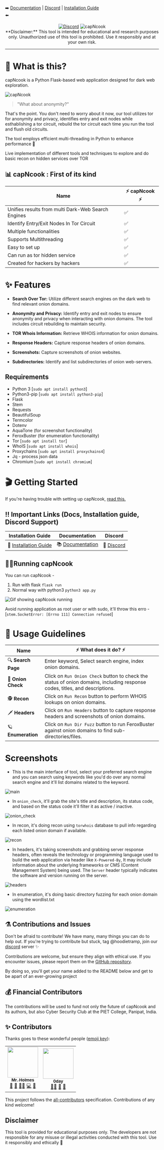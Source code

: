 <p align="center">

➡️
<a href="https://github.com/hoodietramp/wiki">Documentation</a> |
    <a href="https://discord.gg/QhHe7nNRSU">Discord</a> |
        <a href="https://github.com/hoodietramp/capNcook/wiki/Installation">Installation Guide</a>  
⬅️
<!-- 
<br>
  <img src="static/images/pictures_for_readme/capNcook.png" alt="capNcook"> -->
</p>

<p align="center">
  <a href="https://discord.gg/QhHe7nNRSU"><img alt="Discord" src="https://img.shields.io/discord/1009084433472700489"></a>
    <img src="https://img.shields.io/badge/License-MIT-yellow.svg" alt="capNcook">

<br>
**Disclaimer:** This tool is intended for educational and research purposes only. Unauthorized use of this tool is prohibited. Use it responsibly and at your own risk.
</p>
<hr>

# 🤔 What is this?

capNcook is a Python Flask-based web application designed for dark web exploration. 

![capNcook](static/images/pictures_for_readme/main.png)

> "What about anonymity?"

That's the point. You don't need to worry about it now, our tool utilizes tor for anonymity and privacy, identifies entry and exit nodes while esthablishing a tor circuit, 
rebuild the tor circuit each time you run the tool and flush old circuits. 

The tool employs efficient multi-threading in Python to enhance performance 🚀 

Live implementation of different tools and techniques to explore and do basic recon on hidden services over TOR

## 📊 capNcook : First of its kind

| **Name**                                   | ⚡ capNcook ⚡ |
| ------------------------------------------ | -------------|
| Unifies results from multi Dark-Web Search Engines | ✅           |
| Identify Entry/Exit Nodes In Tor Circuit   | ✅           |
| Multiple functionalities                   | ✅           |
| Supports Multithreading                    | ✅           |
| Easy to set up                             | ✅           |
| Can run as tor hidden service              | ✅           |
| Created for hackers by hackers             | ✅           |

# ✨ Features

- **Search Over Tor:** Utilize different search engines on the dark web to find relevant onion domains.

- **Anonymity and Privacy:** Identify entry and exit nodes to ensure anonymity and privacy when interacting with onion domains. The tool includes circuit rebuilding to maintain security.

- **TOR Whois Information:** Retrieve WHOIS information for onion domains.

- **Response Headers:** Capture response headers of onion domains.

- **Screenshots:** Capture screenshots of onion websites.

- **Subdirectories:** Identify and list subdirectories of onion web-servers.

## Requirements

- Python 3 [`sudo apt install python3`]
- Python3-pip [`sudo apt install python3-pip`]
- Flask
- Stem
- Requests
- BeautifulSoup
- Termcolor
- Dotenv
- AquaTone (for screenshot functionality)
- FeroxBuster (for enumeration functionality)
- Tor [`sudo apt install tor`]
- WhoIS [`sudo apt install whois`]
- Proxychains [`sudo apt install proxychains4`]
- Jq - process json data
- Chromium [`sudo apt install chromium`]

# 🎬 Getting Started

If you're having trouble with setting up capNcook, [read this.](https://github.com/hoodietramp/capNcook/wiki/Common-Issues-&-Their-Solutions)

## ‼️ Important Links (Docs, Installation guide, Discord Support)

| Installation Guide                                                          | Documentation                                             | Discord                                     |
| --------------------------------------------------------------------------- | --------------------------------------------------------- | ------------------------------------------- |
| 📖 [Installation Guide](https://github.com/hoodietramp/capNcook/wiki/Installation) | 📚 [Documentation](https://github.com/hoodietramp/capNcook/wiki) | 🦜 [Discord](https://discord.gg/QhHe7nNRSU) |

## 🏃‍♀️Running capNcook

You can run capNcook -

1. Run with flask `flask run`
2. Normal way with python3 `python3 app.py`

![Gif showing capNcook running](/static/images/pictures_for_readme/running.gif)

Avoid running application as root user or with sudo, it'll throw this erro - [`stem.SocketError: [Errno 111] Connection refused`]

# 🔭 Usage Guidelines

| Name | ⚡ What does it do? ⚡|
|--------------------|------------------------------------------------------------------------------------------|
|🔍 **Search Page** | Enter keyword, Select search engine, index onion domains.|
|🧅 **Onion Check** | Click on `Run Onion Check` button to check the status of onion domains, including response codes, titles, and descriptions.|
|🕵️ **Recon** | Click on `Run Recon` button to perform WHOIS lookups on onion domains.|
|🗡 **Headers** | Click on `Run Headers` button to capture response headers and screenshots of onion domains.|
|🪐 **Enumeration** | Click on `Run Dir Fuzz` button to run FeroxBuster against onion domains to find sub-directories/files.|

# Screenshots

- This is the main interface of tool, select your preferred search engine and you can search using keywords like you'd do over any normal search engine and it'll list domains related to the keyword.

![main](static/images/pictures_for_readme/main.png)

- In `onion_check`, it'll grab the site's title and description, its status code, and based on the status code it'll filter it as active / inactive.

![onion_check](static/images/pictures_for_readme/onion_check.png)

- In recon, it's doing recon using `torwhois` database to pull info regarding each listed onion domain if available.

![recon](static/images/pictures_for_readme/recon.png)

- In headers, it's taking screenshots and grabbing server response headers, often reveals the technology or programming language used to build the web application via header like `X-Powered-By`, It may include information about the underlying frameworks or CMS (Content Management System) being used. The `Server` header typically indicates the software and version running on the server.

![headers](static/images/pictures_for_readme/headers.png)

- In enumeration, it's doing basic directory fuzzing for each onion domain using the wordlist.txt

![enumeration](static/images/pictures_for_readme/enumeration.png)

## ⚗️ Contributions and Issues

Don't be afraid to contribute! We have many, many things you can do to help out. If you're trying to contribute but stuck, tag @hoodietramp, join our [discord](https://discord.gg/QhHe7nNRSU) server ✨

Contributions are welcome, but ensure they align with ethical use. If you encounter issues, please report them on the [GitHub repository](https://github.com/hoodietramp/capNcook/issues).

By doing so, you'll get your name added to the README below and get to be apart of an ever-growing project

## 💰 Financial Contributors

The contributions will be used to fund not only the future of capNcook and its authors, but also Cyber Security Club at the PIET College, Panipat, India.

## ✨ Contributors

Thanks goes to these wonderful people ([emoji key](https://allcontributors.org/docs/en/emoji-key)):

<!-- ALL-CONTRIBUTORS-LIST:START - Do not remove or modify this section -->
<!-- prettier-ignore-start -->
<!-- markdownlint-disable -->
<table>
  <tr>
    <td align="center"><a href="https://github.com/holmes-py"><img src="https://avatars.githubusercontent.com/u/54495695?v=4" width="100px;" alt=""/><br /><sub><b>Mr. Holmes</b></sub></a><br /><a href="#design-holmes-py" title="Design">🎨</a> <a href="#maintenance-holmes-py" title="Maintenance">🚧</a> <a href="#mentoring-holmes-py" title="Mentoring">🧑‍🏫</a> <a href="https://github.com/hoodietramp/capNcook/commits?author=holmes-py" title="Code">💻</a> <a href="#ideas-holmes-py" title="Ideas, Planning, & Feedback">🤔</a></td>
    <td align="center"><a href="https://github.com/0dayCTF"><img src="https://avatars.githubusercontent.com/u/44453666?v=4" width="100px;" alt=""/><br /><sub><b>0day</b></sub></a><br /><a href="#mentoring-0dayCTF" title="Mentoring">🧑‍🏫</a> <a href="#promotion-0dayCTF" title="Promotion">📣</a> <a href="#ideas-0dayCTF" title="Ideas, Planning, & Feedback">🤔</a></td>
  </tr>
</table>

<!-- markdownlint-restore -->
<!-- prettier-ignore-end -->

<!-- ALL-CONTRIBUTORS-LIST:END -->

This project follows the [all-contributors](https://github.com/all-contributors/all-contributors) specification. Contributions of any kind welcome!

## Disclaimer

This tool is provided for educational purposes only. The developers are not responsible for any misuse or illegal activities conducted with this tool. Use it responsibly and ethically 🙏